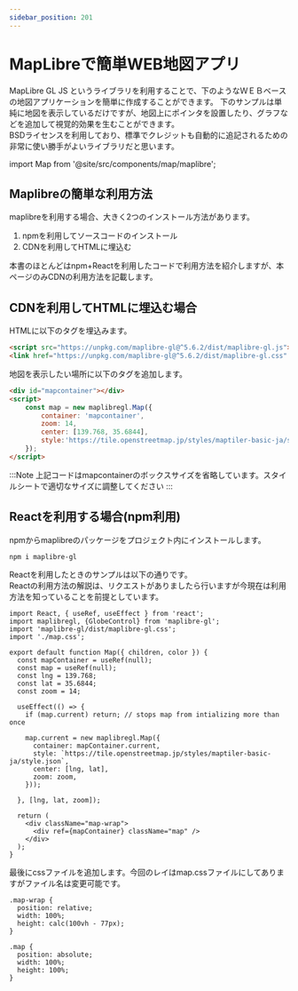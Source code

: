 ```yaml
---
sidebar_position: 201
---
```


# MapLibreで簡単WEB地図アプリ

MapLibre GL JS というライブラリを利用することで、下のようなＷＥＢベースの地図アプリケーションを簡単に作成することができます。
下のサンプルは単純に地図を表示しているだけですが、地図上にポインタを設置したり、グラフなどを追加して視覚的効果を生むことができます。  
BSDライセンスを利用しており、標準でクレジットも自動的に追記されるための非常に使い勝手がよいライブラリだと思います。

import Map from '@site/src/components/map/maplibre';

<Map></Map>

## Maplibreの簡単な利用方法

maplibreを利用する場合、大きく2つのインストール方法があります。

1. npmを利用してソースコードのインストール
2. CDNを利用してHTMLに埋込む

本書のほとんどはnpm+Reactを利用したコードで利用方法を紹介しますが、本ページのみCDNの利用方法を記載します。

## CDNを利用してHTMLに埋込む場合

HTMLに以下のタグを埋込みます。

```html 
<script src="https://unpkg.com/maplibre-gl@^5.6.2/dist/maplibre-gl.js"></script>
<link href="https://unpkg.com/maplibre-gl@^5.6.2/dist/maplibre-gl.css" rel="stylesheet" />
```

地図を表示したい場所に以下のタグを追加します。
```html
<div id="mapcontainer"></div>
<script>
    const map = new maplibregl.Map({
        container: 'mapcontainer',
        zoom: 14,
        center: [139.768, 35.6844],
        style:'https://tile.openstreetmap.jp/styles/maptiler-basic-ja/style.json',
    });
</script>
```

:::Note
上記コードはmapcontainerのボックスサイズを省略しています。スタイルシートで適切なサイズに調整してください
:::

## Reactを利用する場合(npm利用)

npmからmaplibreのパッケージをプロジェクト内にインストールします。

```
npm i maplibre-gl
```


Reactを利用したときのサンプルは以下の通りです。  
Reactの利用方法の解説は、リクエストがありましたら行いますが今現在は利用方法を知っていることを前提としています。
```
import React, { useRef, useEffect } from 'react';
import maplibregl, {GlobeControl} from 'maplibre-gl';
import 'maplibre-gl/dist/maplibre-gl.css';
import './map.css';

export default function Map({ children, color }) {
  const mapContainer = useRef(null);
  const map = useRef(null);
  const lng = 139.768;
  const lat = 35.6844;
  const zoom = 14;

  useEffect(() => {
    if (map.current) return; // stops map from intializing more than once

    map.current = new maplibregl.Map({
      container: mapContainer.current,
      style: `https://tile.openstreetmap.jp/styles/maptiler-basic-ja/style.json`,
      center: [lng, lat],
      zoom: zoom,
    }));

  }, [lng, lat, zoom]);

  return (
    <div className="map-wrap">
      <div ref={mapContainer} className="map" />
    </div>
  );
}
```

最後にcssファイルを追加します。今回のレイはmap.cssファイルにしてありますがファイル名は変更可能です。

```
.map-wrap {
  position: relative;
  width: 100%;
  height: calc(100vh - 77px);
}

.map {
  position: absolute;
  width: 100%;
  height: 100%;
}
```
